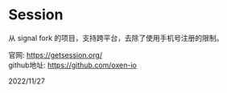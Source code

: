 # Session

从 signal fork 的项目，支持跨平台，去除了使用手机号注册的限制。  

官网: https://getsession.org/  
github地址: https://github.com/oxen-io  


2022/11/27  
